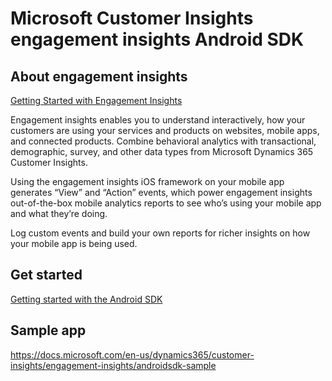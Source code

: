 # Microsoft Customer Insights engagement insights Android SDK

## About engagement insights

[Getting Started with Engagement Insights](https://docs.microsoft.com/en-us/dynamics365/customer-insights/engagement-insights/get-started)

Engagement insights enables you to understand interactively, how your customers are using your services and products on websites, mobile apps, and connected products. Combine behavioral analytics with transactional, demographic, survey, and other data types from Microsoft Dynamics 365 Customer Insights. 

Using the engagement insights iOS framework on your mobile app generates “View” and “Action” events, which power engagement insights out-of-the-box mobile analytics reports to see who’s using your mobile app and what they’re doing. 

Log custom events and build your own reports for richer insights on how your mobile app is being used. 

## Get started
[Getting started with the Android SDK](https://docs.microsoft.com/en-us/dynamics365/customer-insights/engagement-insights/get-started-android)

## Sample app
https://docs.microsoft.com/en-us/dynamics365/customer-insights/engagement-insights/androidsdk-sample

